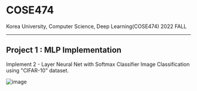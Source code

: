 # COSE474
Korea University, Computer Science, Deep Learning(COSE474)
2022 FALL

- - -
## Project 1 : MLP Implementation
Implement 2 - Layer Neural Net with Softmax Classifier
Image Classification using "CIFAR-10" dataset.

![image](https://user-images.githubusercontent.com/108656281/211153031-510c053f-cc66-4fad-b6ff-abd8e689e132.png)
